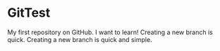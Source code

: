 GitTest
=======

My first repository on GitHub.
I want to learn!
Creating a new branch is quick.
Creating a new branch is quick and simple.
